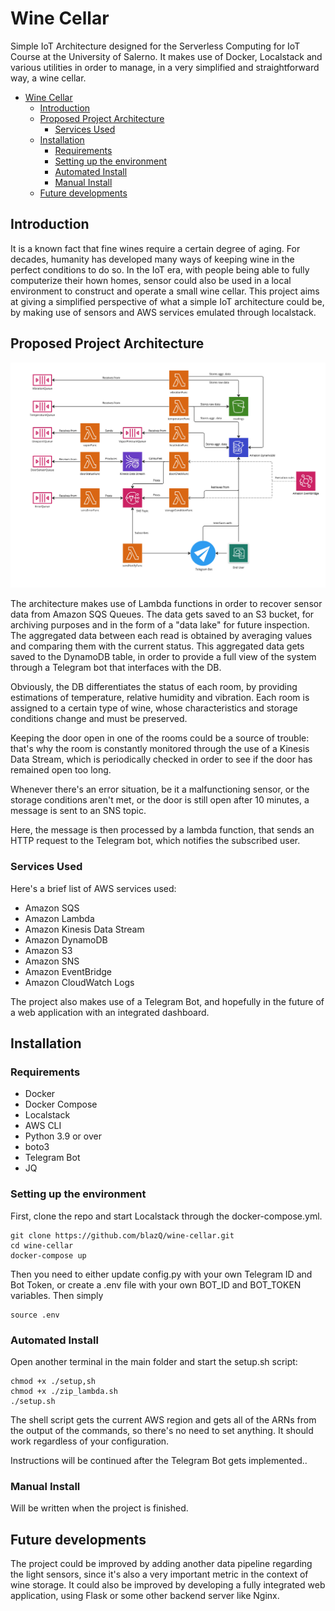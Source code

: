 # Wine Cellar

Simple IoT Architecture designed for the Serverless Computing for IoT Course at the University of Salerno.
It makes use of Docker, Localstack and various utilities in order to manage, in a very simplified and straightforward way, a wine cellar.

- [Wine Cellar](#wine-cellar)
  - [Introduction](#introduction)
  - [Proposed Project Architecture](#proposed-project-architecture)
    - [Services Used](#services-used)
  - [Installation](#installation)
    - [Requirements](#requirements)
    - [Setting up the environment](#setting-up-the-environment)
    - [Automated Install](#automated-install)
    - [Manual Install](#manual-install)
  - [Future developments](#future-developments)

## Introduction

It is a known fact that fine wines require a certain degree of aging. For decades, humanity has developed many ways of keeping wine in the perfect conditions to do so.
In the IoT era, with people being able to fully computerize their hown homes, sensor could also be used in a local environment to construct and operate a small wine cellar.
This project aims at giving a simplified perspective of what a simple IoT architecture could be, by making use of sensors and AWS services emulated through localstack.

## Proposed Project Architecture

![Architecture Image](./images/SCIOT-Project.jpg "Project Architecture")

The architecture makes use of Lambda functions in order to recover sensor data from Amazon SQS Queues.
The data gets saved to an S3 bucket, for archiving purposes and in the form of a "data lake" for future inspection.
The aggregated data between each read is obtained by averaging values and comparing them with the current status. This aggregated data gets saved to the DynamoDB table, in order to provide a full view of the system through a Telegram bot that interfaces with the DB.

Obviously, the DB differentiates the status of each room, by providing estimations of temperature, relative humidity and vibration. Each room is assigned to a certain type of wine, whose characteristics and storage conditions change and must be preserved.

Keeping the door open in one of the rooms could be a source of trouble: that's why the room is constantly monitored through the use of a Kinesis Data Stream, which is periodically checked in order to see if the door has remained open too long.

Whenever there's an error situation, be it a malfunctioning sensor, or the storage conditions aren't met, or the door is still open after 10 minutes, a message is sent to an SNS topic.

Here, the message is then processed by a lambda function, that sends an HTTP request to the Telegram bot, which notifies the subscribed user.

### Services Used

Here's a brief list of AWS services used:

- Amazon SQS
- Amazon Lambda
- Amazon Kinesis Data Stream
- Amazon DynamoDB
- Amazon S3
- Amazon SNS
- Amazon EventBridge
- Amazon CloudWatch Logs

The project also makes use of a Telegram Bot, and hopefully in the future of a web application with an integrated dashboard.

## Installation

### Requirements

- Docker
- Docker Compose
- Localstack
- AWS CLI
- Python 3.9 or over
- boto3
- Telegram Bot
- JQ

### Setting up the environment

First, clone the repo and start Localstack through the docker-compose.yml.

```shell
git clone https://github.com/blazQ/wine-cellar.git
cd wine-cellar
docker-compose up
```

Then you need to either update config.py with your own Telegram ID and Bot Token, or create a .env file with your own BOT_ID and BOT_TOKEN variables.
Then simply

```shell
source .env
```

### Automated Install

Open another terminal in the main folder and start the setup.sh script:

```shell
chmod +x ./setup,sh
chmod +x ./zip_lambda.sh
./setup.sh
```

The shell script gets the current AWS region and gets all of the ARNs from the output of the commands, so there's no need to set anything. It should work regardless of your configuration.

Instructions will be continued after the Telegram Bot gets implemented..

### Manual Install

Will be written when the project is finished.

## Future developments

The project could be improved by adding another data pipeline regarding the light sensors, since it's also a very important metric in the context of wine storage.
It could also be improved by developing a fully integrated web application, using Flask or some other backend server like Nginx.
